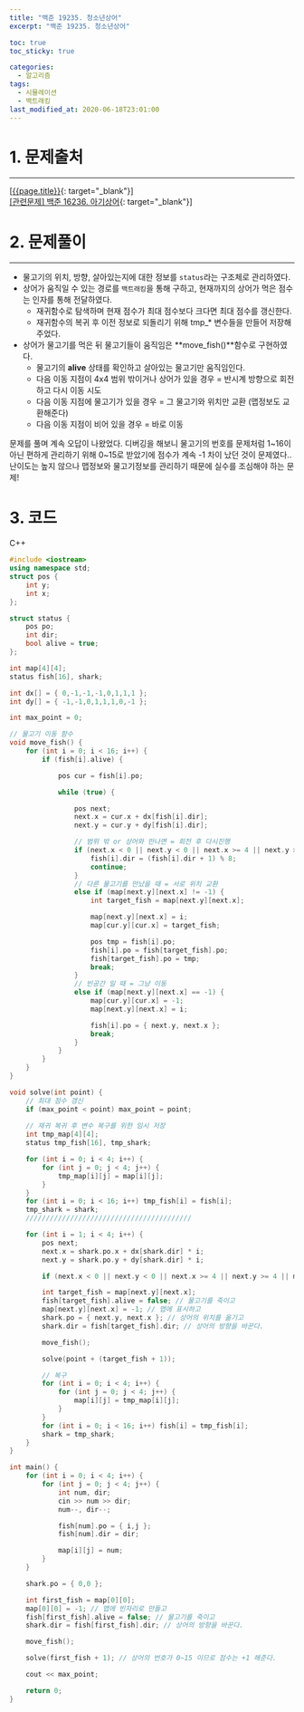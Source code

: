 ```yaml
---
title: "백준 19235. 청소년상어"
excerpt: "백준 19235. 청소년상어"

toc: true
toc_sticky: true

categories:
  - 알고리즘
tags:
  - 시뮬레이션
  - 백트래킹
last_modified_at: 2020-06-18T23:01:00
---
```




# 1. 문제출처
---
[[{{page.title}}](https://www.acmicpc.net/problem/19236 "바로가기"){: target="_blank"}]<br>
[[관련문제] 백준 16236. 아기상어](https://www.acmicpc.net/problem/16236 "바로가기"){: target="_blank"}]


# 2. 문제풀이
---
- 물고기의 위치, 방향, 살아있는지에 대한 정보를 `status`라는 구조체로 관리하였다.
- 상어가 움직일 수 있는 경로를 `백트래킹`을 통해 구하고, 현재까지의 상어가 먹은 점수는 인자를 통해 전달하였다.
  - 재귀함수로 탐색하며 현재 점수가 최대 점수보다 크다면 최대 점수를 갱신한다.
  - 재귀함수의 복귀 후 이전 정보로 되돌리기 위해 tmp_* 변수들을 만들어 저장해주었다.
- 상어가 물고기를 먹은 뒤 물고기들이 움직임은 **move_fish()**함수로 구현하였다.
  - 물고기의 **alive** 상태를 확인하고 살아있는 물고기만 움직임인다.
  - 다음 이동 지점이 4x4 범위 밖이거나 상어가 있을 경우 = 반시계 방향으로 회전하고 다시 이동 시도
  - 다음 이동 지점에 물고기가 있을 경우 = 그 물고기와 위치만 교환 (맵정보도 교환해준다)
  - 다음 이동 지점이 비어 있을 경우 = 바로 이동

문제를 풀며 계속 오답이 나왔었다. 디버깅을 해보니 물고기의 번호를 문제처럼 1~16이 아닌 편하게 관리하기 위해 0~15로 받았기에 점수가 계속 -1 차이 났던 것이 문제였다.. 난이도는 높지 않으나 맵정보와 물고기정보를 관리하기 때문에 실수를 조심해야 하는 문제!


# 3. 코드
C++
```c++
#include <iostream>
using namespace std;
struct pos {
	int y;
	int x;
};

struct status {
	pos po;
	int dir;
	bool alive = true;
};

int map[4][4];
status fish[16], shark;

int dx[] = { 0,-1,-1,-1,0,1,1,1 };
int dy[] = { -1,-1,0,1,1,1,0,-1 };

int max_point = 0;

// 물고기 이동 함수
void move_fish() {
	for (int i = 0; i < 16; i++) {
		if (fish[i].alive) {

			pos cur = fish[i].po;

			while (true) {

				pos next;
				next.x = cur.x + dx[fish[i].dir];
				next.y = cur.y + dy[fish[i].dir];

				// 범위 밖 or 상어와 만나면 = 회전 후 다시진행
				if (next.x < 0 || next.y < 0 || next.x >= 4 || next.y >= 4 || (next.x == shark.po.x && next.y == shark.po.y)) {
					fish[i].dir = (fish[i].dir + 1) % 8;
					continue;
				}
				// 다른 물고기를 만났을 때 = 서로 위치 교환
				else if (map[next.y][next.x] != -1) {
					int target_fish = map[next.y][next.x];

					map[next.y][next.x] = i;
					map[cur.y][cur.x] = target_fish;

					pos tmp = fish[i].po;
					fish[i].po = fish[target_fish].po;
					fish[target_fish].po = tmp;
					break;
				}
				// 빈공간 일 때 = 그냥 이동
				else if (map[next.y][next.x] == -1) {
					map[cur.y][cur.x] = -1;
					map[next.y][next.x] = i;

					fish[i].po = { next.y, next.x };
					break;
				}
			}
		}
	}
}

void solve(int point) {
	// 최대 점수 갱신
	if (max_point < point) max_point = point;
	
	// 재귀 복귀 후 변수 복구를 위한 임시 저장
	int tmp_map[4][4];
	status tmp_fish[16], tmp_shark;

	for (int i = 0; i < 4; i++) {
		for (int j = 0; j < 4; j++) {
			tmp_map[i][j] = map[i][j];
		}
	}
	for (int i = 0; i < 16; i++) tmp_fish[i] = fish[i];
	tmp_shark = shark;
	/////////////////////////////////////////

	for (int i = 1; i < 4; i++) {
		pos next;
		next.x = shark.po.x + dx[shark.dir] * i;
		next.y = shark.po.y + dy[shark.dir] * i;

		if (next.x < 0 || next.y < 0 || next.x >= 4 || next.y >= 4 || map[next.y][next.x] == -1) continue;

		int target_fish = map[next.y][next.x];
		fish[target_fish].alive = false; // 물고기를 죽이고
		map[next.y][next.x] = -1; // 맵에 표시하고
		shark.po = { next.y, next.x }; // 상어의 위치를 옮기고
		shark.dir = fish[target_fish].dir; // 상어의 방향을 바꾼다.

		move_fish();

		solve(point + (target_fish + 1));

		// 복구
		for (int i = 0; i < 4; i++) {
			for (int j = 0; j < 4; j++) {
				map[i][j] = tmp_map[i][j];
			}
		}
		for (int i = 0; i < 16; i++) fish[i] = tmp_fish[i];
		shark = tmp_shark;
	}
}

int main() {
	for (int i = 0; i < 4; i++) {
		for (int j = 0; j < 4; j++) {
			int num, dir;
			cin >> num >> dir;
			num--, dir--;

			fish[num].po = { i,j };
			fish[num].dir = dir;

			map[i][j] = num;
		}
	}

	shark.po = { 0,0 };

	int first_fish = map[0][0];
	map[0][0] = -1; // 맵에 빈자리로 만들고
	fish[first_fish].alive = false; // 물고기를 죽이고
	shark.dir = fish[first_fish].dir; // 상어의 방향을 바꾼다.

	move_fish();

	solve(first_fish + 1); // 상어의 번호가 0~15 이므로 점수는 +1 해준다.

	cout << max_point;

	return 0;
}
```